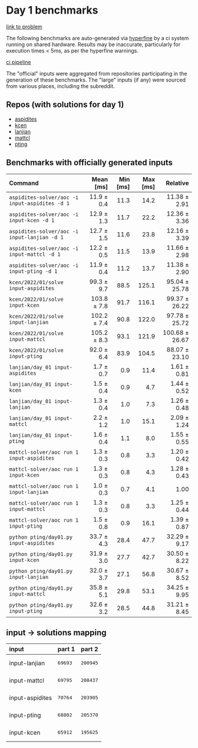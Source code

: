 # Day 1 benchmarks

[link to problem](http://adventofcode.com/2022/day/1)

The following benchmarks are auto-generated via [hyperfine](https://github.com/sharkdp/hyperfine) by a ci system running on shared hardware. Results may be inaccurate, particularly for execution times < 5ms, as per the hyperfine warnings.

[ci pipeline](http://ci.papercode.net:8080/teams/aoc2022/pipelines/aoc-compare-2022)

The "official" inputs were aggregated from repositories participating in the generation of these benchmarks. The "large" inputs (if any) were sourced from various places, including the subreddit.

## Repos (with solutions for day 1)


- [aspidites](https://github.com/aspidites/aoc2022)
- [kcen](https://github.com/kcen/AdventOfCode)
- [lanjian](https://github.com/LanJian/aoc-2022)
- [mattcl](https://github.com/mattcl/aoc2022)
- [pting](https://github.com/pting/aoc2022)

## Benchmarks with officially generated inputs
| Command | Mean [ms] | Min [ms] | Max [ms] | Relative |
|:---|---:|---:|---:|---:|
| `aspidites-solver/aoc -i input-aspidites -d 1` | 11.9 ± 0.4 | 11.3 | 14.2 | 11.38 ± 2.91 |
| `aspidites-solver/aoc -i input-kcen -d 1` | 12.9 ± 1.3 | 11.7 | 22.2 | 12.36 ± 3.36 |
| `aspidites-solver/aoc -i input-lanjian -d 1` | 12.7 ± 1.5 | 11.6 | 23.8 | 12.16 ± 3.39 |
| `aspidites-solver/aoc -i input-mattcl -d 1` | 12.2 ± 0.5 | 11.5 | 13.9 | 11.66 ± 2.98 |
| `aspidites-solver/aoc -i input-pting -d 1` | 11.9 ± 0.4 | 11.2 | 13.7 | 11.38 ± 2.90 |
| `kcen/2022/01/solve input-aspidites` | 99.3 ± 9.7 | 88.5 | 125.1 | 95.04 ± 25.78 |
| `kcen/2022/01/solve input-kcen` | 103.8 ± 7.8 | 91.7 | 116.1 | 99.37 ± 26.22 |
| `kcen/2022/01/solve input-lanjian` | 102.2 ± 7.4 | 90.8 | 122.0 | 97.78 ± 25.72 |
| `kcen/2022/01/solve input-mattcl` | 105.2 ± 8.3 | 93.1 | 121.9 | 100.68 ± 26.67 |
| `kcen/2022/01/solve input-pting` | 92.0 ± 6.4 | 83.9 | 104.5 | 88.07 ± 23.10 |
| `lanjian/day_01 input-aspidites` | 1.7 ± 0.7 | 0.9 | 11.4 | 1.61 ± 0.81 |
| `lanjian/day_01 input-kcen` | 1.5 ± 0.4 | 0.9 | 4.7 | 1.44 ± 0.52 |
| `lanjian/day_01 input-lanjian` | 1.3 ± 0.4 | 1.0 | 7.3 | 1.26 ± 0.48 |
| `lanjian/day_01 input-mattcl` | 2.2 ± 1.2 | 1.0 | 15.1 | 2.09 ± 1.24 |
| `lanjian/day_01 input-pting` | 1.6 ± 0.4 | 1.1 | 8.0 | 1.55 ± 0.55 |
| `mattcl-solver/aoc run 1 input-aspidites` | 1.3 ± 0.3 | 0.8 | 3.3 | 1.20 ± 0.42 |
| `mattcl-solver/aoc run 1 input-kcen` | 1.3 ± 0.3 | 0.8 | 4.3 | 1.28 ± 0.43 |
| `mattcl-solver/aoc run 1 input-lanjian` | 1.0 ± 0.3 | 0.7 | 4.1 | 1.00 |
| `mattcl-solver/aoc run 1 input-mattcl` | 1.3 ± 0.3 | 0.8 | 3.3 | 1.25 ± 0.44 |
| `mattcl-solver/aoc run 1 input-pting` | 1.5 ± 0.8 | 0.9 | 16.1 | 1.39 ± 0.87 |
| `python pting/day01.py input-aspidites` | 33.7 ± 4.3 | 28.4 | 47.7 | 32.29 ± 9.17 |
| `python pting/day01.py input-kcen` | 31.9 ± 3.0 | 27.7 | 42.7 | 30.50 ± 8.22 |
| `python pting/day01.py input-lanjian` | 32.0 ± 3.7 | 27.1 | 56.8 | 30.67 ± 8.52 |
| `python pting/day01.py input-mattcl` | 35.8 ± 5.1 | 29.8 | 53.1 | 34.25 ± 9.95 |
| `python pting/day01.py input-pting` | 32.6 ± 3.2 | 28.5 | 44.8 | 31.21 ± 8.45 |

## input -> solutions mapping
|input|part 1|part 2|
|:---|:---|:---|
|input-lanjian|<pre>69693</pre>|<pre>200945</pre>|
|input-mattcl|<pre>69795</pre>|<pre>208437</pre>|
|input-aspidites|<pre>70764</pre>|<pre>203905</pre>|
|input-pting|<pre>68802</pre>|<pre>205370</pre>|
|input-kcen|<pre>65912</pre>|<pre>195625</pre>|
